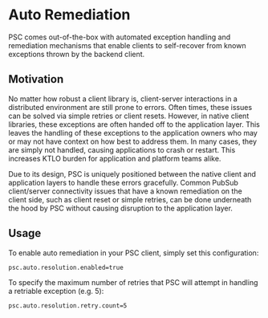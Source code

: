 # Auto Remediation
PSC comes out-of-the-box with automated exception handling and remediation mechanisms that enable clients to self-recover from known exceptions thrown by the backend client.

## Motivation
No matter how robust a client library is, client-server interactions in a distributed environment are still prone to errors. Often times, these issues can be solved via simple retries or client resets. However, in native client libraries, these exceptions are often handed off to the application layer. This leaves the handling of these exceptions to the application owners who may or may not have context on how best to address them. In many cases, they are simply not handled, causing applications to crash or restart. This increases KTLO burden for application and platform teams alike.

Due to its design, PSC is uniquely positioned between the native client and application layers to handle these errors gracefully. Common PubSub client/server connectivity issues that have a known remediation on the client side, such as client reset or simple retries, can be done underneath the hood by PSC without causing disruption to the application layer.

## Usage
To enable auto remediation in your PSC client, simply set this configuration:

```
psc.auto.resolution.enabled=true
```

To specify the maximum number of retries that PSC will attempt in handling a retriable exception (e.g. 5):

```
psc.auto.resolution.retry.count=5
```